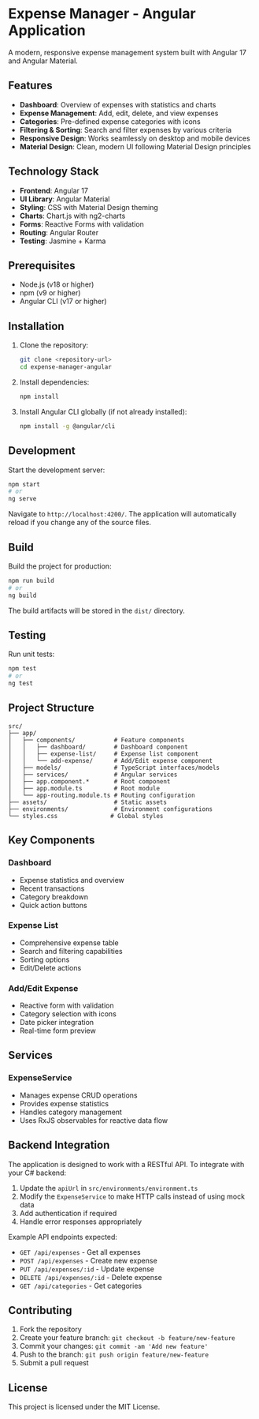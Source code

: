 # Expense Manager - Angular Application

A modern, responsive expense management system built with Angular 17 and Angular Material.

## Features

- **Dashboard**: Overview of expenses with statistics and charts
- **Expense Management**: Add, edit, delete, and view expenses
- **Categories**: Pre-defined expense categories with icons
- **Filtering & Sorting**: Search and filter expenses by various criteria
- **Responsive Design**: Works seamlessly on desktop and mobile devices
- **Material Design**: Clean, modern UI following Material Design principles

## Technology Stack

- **Frontend**: Angular 17
- **UI Library**: Angular Material
- **Styling**: CSS with Material Design theming
- **Charts**: Chart.js with ng2-charts
- **Forms**: Reactive Forms with validation
- **Routing**: Angular Router
- **Testing**: Jasmine + Karma

## Prerequisites

- Node.js (v18 or higher)
- npm (v9 or higher)
- Angular CLI (v17 or higher)

## Installation

1. Clone the repository:

   ```bash
   git clone <repository-url>
   cd expense-manager-angular
   ```

2. Install dependencies:

   ```bash
   npm install
   ```

3. Install Angular CLI globally (if not already installed):
   ```bash
   npm install -g @angular/cli
   ```

## Development

Start the development server:

```bash
npm start
# or
ng serve
```

Navigate to `http://localhost:4200/`. The application will automatically reload if you change any of the source files.

## Build

Build the project for production:

```bash
npm run build
# or
ng build
```

The build artifacts will be stored in the `dist/` directory.

## Testing

Run unit tests:

```bash
npm test
# or
ng test
```

## Project Structure

```
src/
├── app/
│   ├── components/           # Feature components
│   │   ├── dashboard/        # Dashboard component
│   │   ├── expense-list/     # Expense list component
│   │   └── add-expense/      # Add/Edit expense component
│   ├── models/               # TypeScript interfaces/models
│   ├── services/             # Angular services
│   ├── app.component.*       # Root component
│   ├── app.module.ts         # Root module
│   └── app-routing.module.ts # Routing configuration
├── assets/                   # Static assets
├── environments/             # Environment configurations
└── styles.css               # Global styles
```

## Key Components

### Dashboard

- Expense statistics and overview
- Recent transactions
- Category breakdown
- Quick action buttons

### Expense List

- Comprehensive expense table
- Search and filtering capabilities
- Sorting options
- Edit/Delete actions

### Add/Edit Expense

- Reactive form with validation
- Category selection with icons
- Date picker integration
- Real-time form preview

## Services

### ExpenseService

- Manages expense CRUD operations
- Provides expense statistics
- Handles category management
- Uses RxJS observables for reactive data flow

## Backend Integration

The application is designed to work with a RESTful API. To integrate with your C# backend:

1. Update the `apiUrl` in `src/environments/environment.ts`
2. Modify the `ExpenseService` to make HTTP calls instead of using mock data
3. Add authentication if required
4. Handle error responses appropriately

Example API endpoints expected:

- `GET /api/expenses` - Get all expenses
- `POST /api/expenses` - Create new expense
- `PUT /api/expenses/:id` - Update expense
- `DELETE /api/expenses/:id` - Delete expense
- `GET /api/categories` - Get categories

## Contributing

1. Fork the repository
2. Create your feature branch: `git checkout -b feature/new-feature`
3. Commit your changes: `git commit -am 'Add new feature'`
4. Push to the branch: `git push origin feature/new-feature`
5. Submit a pull request

## License

This project is licensed under the MIT License.
